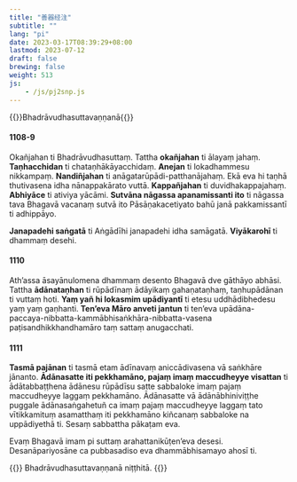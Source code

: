 ```yaml
---
title: "善器经注"
subtitle: ""
lang: "pi"
date: 2023-03-17T08:39:29+08:00
lastmod: 2023-07-12
draft: false
brewing: false
weight: 513
js:
    - /js/pj2snp.js
---
```


{{<subtitle>}}Bhadrāvudhasuttavaṇṇanā{{</subtitle>}}

#### 1108-9

Okañjahan ti Bhadrāvudhasuttaṃ. Tattha **okañjahan** ti ālayaṃ jahaṃ. **Taṇhacchidan** ti chataṇhākāyacchidaṃ. **Anejan** ti lokadhammesu nikkampaṃ. **Nandiñjahan** ti anāgatarūpādi-patthanājahaṃ. Ekā eva hi taṇhā thutivasena idha nānappakārato vuttā. **Kappañjahan** ti duvidhakappajahaṃ. **Abhiyāce** ti ativiya yācāmi. **Sutvāna nāgassa apanamissanti ito** ti nāgassa tava Bhagavā vacanaṃ sutvā ito Pāsāṇakacetiyato bahū janā pakkamissantī ti adhippāyo.

**Janapadehi saṅgatā** ti Aṅgādīhi janapadehi idha samāgatā. **Viyākarohī** ti dhammaṃ desehi.

#### 1110

Ath’assa āsayānulomena dhammaṃ desento Bhagavā dve gāthāyo abhāsi. Tattha **ādānataṇhan** ti rūpādīnaṃ ādāyikaṃ gahaṇataṇhaṃ, taṇhupādānan ti vuttaṃ hoti. **Yaṃ yañ hi lokasmim upādiyantī** ti etesu uddhādibhedesu yaṃ yaṃ gaṇhanti. **Ten’eva Māro anveti jantun** ti ten’eva upādāna-paccaya-nibbatta-kammābhisaṅkhāra-nibbatta-vasena paṭisandhikkhandhamāro taṃ sattaṃ anugacchati.

#### 1111

**Tasmā pajānan** ti tasmā etam ādīnavaṃ aniccādivasena vā saṅkhāre jānanto. **Ādānasatte iti pekkhamāno, pajaṃ imaṃ maccudheyye visattan** ti ādātabbaṭṭhena ādānesu rūpādīsu satte sabbaloke imaṃ pajaṃ maccudheyye laggaṃ pekkhamāno. Ādānasatte vā ādānābhiniviṭṭhe puggale ādānasaṅgahetuñ ca imaṃ pajaṃ maccudheyye laggaṃ tato vītikkamituṃ asamatthaṃ iti pekkhamāno kiñcanaṃ sabbaloke na uppādiyethā ti. Sesaṃ sabbattha pākaṭam eva.

Evaṃ Bhagavā imam pi suttaṃ arahattanikūṭen’eva desesi. Desanāpariyosāne ca pubbasadiso eva dhammābhisamayo ahosī ti.

{{<eof>}}
    Bhadrāvudhasuttavaṇṇanā niṭṭhitā.
{{</eof>}}
